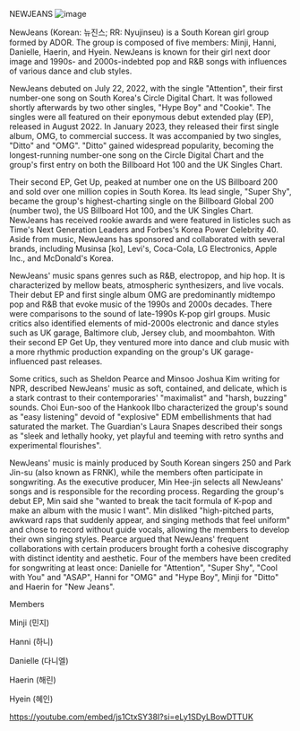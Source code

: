 NEWJEANS
![image](https://github.com/EsplanaDenise/EsplanaDenise.github.io/assets/150876824/52252904-c129-44ea-bdc5-1566f8cf7072)

NewJeans (Korean: 뉴진스; RR: Nyujinseu) is a South Korean girl group formed by ADOR. The group is composed of five members: Minji, Hanni, Danielle, Haerin, and Hyein. NewJeans is known for their girl next door image and 1990s- and 2000s-indebted pop and R&B songs with influences of various dance and club styles.

NewJeans debuted on July 22, 2022, with the single "Attention", their first number-one song on South Korea's Circle Digital Chart. It was followed shortly afterwards by two other singles, "Hype Boy" and "Cookie". The singles were all featured on their eponymous debut extended play (EP), released in August 2022. In January 2023, they released their first single album, OMG, to commercial success. It was accompanied by two singles, "Ditto" and "OMG". "Ditto" gained widespread popularity, becoming the longest-running number-one song on the Circle Digital Chart and the group's first entry on both the Billboard Hot 100 and the UK Singles Chart.

Their second EP, Get Up, peaked at number one on the US Billboard 200 and sold over one million copies in South Korea. Its lead single, "Super Shy", became the group's highest-charting single on the Billboard Global 200 (number two), the US Billboard Hot 100, and the UK Singles Chart. NewJeans has received rookie awards and were featured in listicles such as Time's Next Generation Leaders and Forbes's Korea Power Celebrity 40. Aside from music, NewJeans has sponsored and collaborated with several brands, including Musinsa [ko], Levi's, Coca-Cola, LG Electronics, Apple Inc., and McDonald's Korea.

NewJeans' music spans genres such as R&B, electropop, and hip hop. It is characterized by mellow beats, atmospheric synthesizers, and live vocals. Their debut EP and first single album OMG are predominantly midtempo pop and R&B that evoke music of the 1990s and 2000s decades. There were comparisons to the sound of late-1990s K-pop girl groups. Music critics also identified elements of mid-2000s electronic and dance styles such as UK garage, Baltimore club, Jersey club, and moombahton. With their second EP Get Up, they ventured more into dance and club music with a more rhythmic production expanding on the group's UK garage-influenced past releases.

Some critics, such as Sheldon Pearce and Minsoo Joshua Kim writing for NPR, described NewJeans' music as soft, contained, and delicate, which is a stark contrast to their contemporaries' "maximalist" and "harsh, buzzing" sounds. Choi Eun-soo of the Hankook Ilbo characterized the group's sound as "easy listening" devoid of "explosive" EDM embellishments that had saturated the market. The Guardian's Laura Snapes described their songs as "sleek and lethally hooky, yet playful and teeming with retro synths and experimental flourishes".

NewJeans' music is mainly produced by South Korean singers 250 and Park Jin-su (also known as FRNK), while the members often participate in songwriting. As the executive producer, Min Hee-jin selects all NewJeans' songs and is responsible for the recording process. Regarding the group's debut EP, Min said she "wanted to break the tacit formula of K-pop and make an album with the music I want". Min disliked "high-pitched parts, awkward raps that suddenly appear, and singing methods that feel uniform" and chose to record without guide vocals, allowing the members to develop their own singing styles. Pearce argued that NewJeans' frequent collaborations with certain producers brought forth a cohesive discography with distinct identity and aesthetic. Four of the members have been credited for songwriting at least once: Danielle for "Attention", "Super Shy", "Cool with You" and "ASAP", Hanni for "OMG" and "Hype Boy", Minji for "Ditto" and Haerin for "New Jeans".

Members

Minji (민지)

Hanni (하니)

Danielle (다니엘)

Haerin (해린)

Hyein (혜인)

https://youtube.com/embed/js1CtxSY38I?si=eLy1SDyLBowDTTUK

